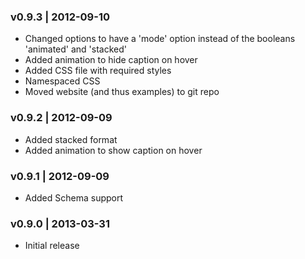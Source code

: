 ### v0.9.3 | 2012-09-10
- Changed options to have a 'mode' option instead of the booleans 'animated' and 'stacked'
- Added animation to hide caption on hover
- Added CSS file with required styles
- Namespaced CSS
- Moved website (and thus examples) to git repo

### v0.9.2 | 2012-09-09
- Added stacked format
- Added animation to show caption on hover

### v0.9.1 | 2012-09-09
- Added Schema support

### v0.9.0 | 2013-03-31
- Initial release